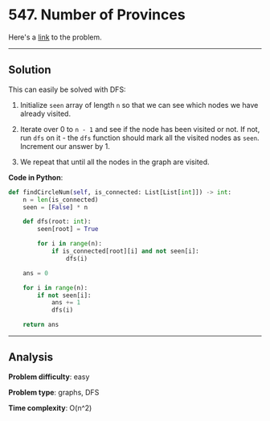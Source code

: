 # 547. Number of Provinces

Here's a [link](https://leetcode.com/problems/number-of-provinces) to the problem.

---

## Solution

This can easily be solved with DFS:

1. Initialize `seen` array of length `n` so that we can see which nodes we have already visited.

2. Iterate over 0 to `n - 1` and see if the node has been visited or not. If not, run `dfs` on it - the `dfs` function should mark all the visited nodes as `seen`. Increment our answer by 1.

3. We repeat that until all the nodes in the graph are visited.

**Code in Python**:

```python
def findCircleNum(self, is_connected: List[List[int]]) -> int:
    n = len(is_connected)
    seen = [False] * n

    def dfs(root: int):
        seen[root] = True

        for i in range(n):
            if is_connected[root][i] and not seen[i]:
                dfs(i)

    ans = 0

    for i in range(n):
        if not seen[i]:
            ans += 1
            dfs(i)

    return ans
```

---

## Analysis

**Problem difficulty**: easy

**Problem type**: graphs, DFS

**Time complexity**: O(n^2)
